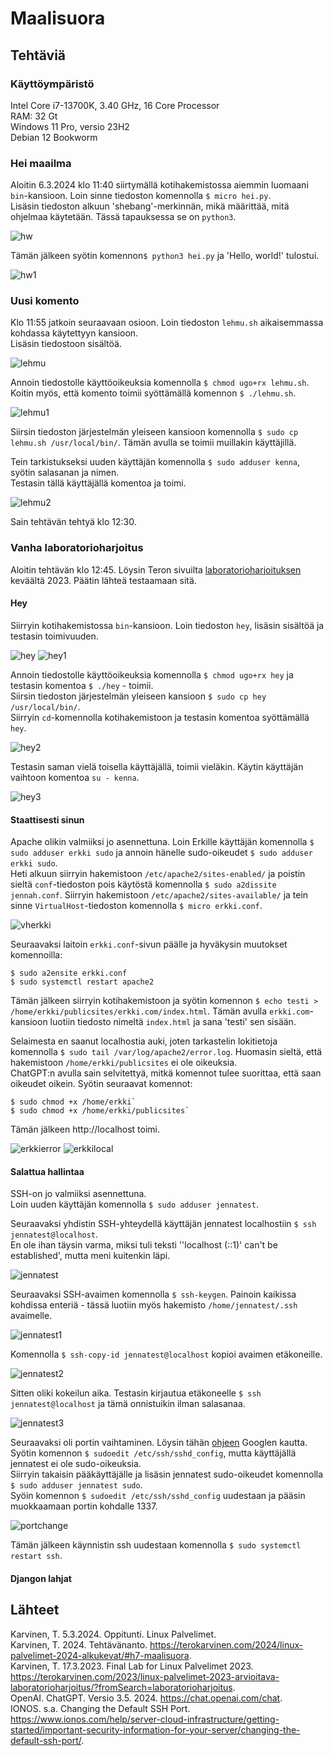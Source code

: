 # Maalisuora

## Tehtäviä

### Käyttöympäristö

Intel Core i7-13700K, 3.40 GHz, 16 Core Processor   
RAM: 32 Gt   
Windows 11 Pro, versio 23H2  
Debian 12 Bookworm

### Hei maailma

Aloitin 6.3.2024 klo 11:40 siirtymällä kotihakemistossa aiemmin luomaani `bin`-kansioon. Loin sinne tiedoston komennolla `$ micro hei.py`.  
Lisäsin tiedoston alkuun 'shebang'-merkinnän, mikä määrittää, mitä ohjelmaa käytetään. Tässä tapauksessa se on `python3`.

![hw](images/hw.png)

Tämän jälkeen syötin komennon`$ python3 hei.py` ja 'Hello, world!' tulostui.

![hw1](images/hw1.png)

### Uusi komento

Klo 11:55 jatkoin seuraavaan osioon. Loin tiedoston `lehmu.sh` aikaisemmassa kohdassa käytettyyn kansioon.  
Lisäsin tiedostoon sisältöä.  

![lehmu](images/lehmu.png)

Annoin tiedostolle käyttöoikeuksia komennolla `$ chmod ugo+rx lehmu.sh`.  
Koitin myös, että komento toimii syöttämällä komennon `$ ./lehmu.sh`. 

![lehmu1](images/lehmu1.png)

Siirsin tiedoston järjestelmän yleiseen kansioon komennolla `$ sudo cp lehmu.sh /usr/local/bin/`. Tämän avulla se toimii muillakin käyttäjillä. 

Tein tarkistukseksi uuden käyttäjän komennolla `$ sudo adduser kenna`, syötin salasanan ja nimen.  
Testasin tällä käyttäjällä komentoa ja toimi. 

![lehmu2](images/lehmu2.png)

Sain tehtävän tehtyä klo 12:30.  

### Vanha laboratorioharjoitus
Aloitin tehtävän klo 12:45.
Löysin Teron sivuilta [laboratorioharjoituksen](https://terokarvinen.com/2023/linux-palvelimet-2023-arvioitava-laboratorioharjoitus/?fromSearch=laboratorioharjoitus) keväältä 2023. Päätin lähteä testaamaan sitä. 

#### Hey

Siirryin kotihakemistossa `bin`-kansioon. Loin tiedoston `hey`, lisäsin sisältöä ja testasin toimivuuden.  

![hey](images/hey.png)
![hey1](images/hey1.png)

Annoin tiedostolle käyttöoikeuksia komennolla `$ chmod ugo+rx hey` ja testasin komentoa `$ ./hey` - toimii.  
Siirsin tiedoston järjestelmän yleiseen kansioon `$ sudo cp hey /usr/local/bin/`.  
Siirryin `cd`-komennolla kotihakemistoon ja testasin komentoa syöttämällä `hey`. 

![hey2](images/hey2.png)

Testasin saman vielä toisella käyttäjällä, toimii vieläkin. Käytin käyttäjän vaihtoon komentoa `su - kenna`.  

![hey3](images/hey3.png)

#### Staattisesti sinun

Apache olikin valmiiksi jo asennettuna.
Loin Erkille käyttäjän komennolla `$ sudo adduser erkki sudo` ja annoin hänelle sudo-oikeudet `$ sudo adduser erkki sudo`.  
Heti alkuun siirryin hakemistoon `/etc/apache2/sites-enabled/` ja poistin sieltä `conf`-tiedoston pois käytöstä komennolla `$ sudo a2dissite jennah.conf`. Siirryin hakemistoon `/etc/apache2/sites-available/` ja tein sinne `VirtualHost`-tiedoston komennolla `$ micro erkki.conf`.  

![vherkki](images/vherkki.png) 

Seuraavaksi laitoin `erkki.conf`-sivun päälle ja hyväkysin muutokset komennoilla:  

    $ sudo a2ensite erkki.conf
    $ sudo systemctl restart apache2

Tämän jälkeen siirryin kotihakemistoon ja syötin komennon `$ echo testi > /home/erkki/publicsites/erkki.com/index.html`. Tämän avulla `erkki.com`-kansioon luotiin tiedosto nimeltä `index.html` ja sana 'testi' sen sisään.  

Selaimesta en saanut localhostia auki, joten tarkastelin lokitietoja komennolla `$ sudo tail /var/log/apache2/error.log`. Huomasin sieltä, että hakemistoon `/home/erkki/publicsites` ei ole oikeuksia.  
ChatGPT:n avulla sain selvitettyä, mitkä komennot tulee suorittaa, että saan oikeudet oikein. Syötin seuraavat komennot:  

    $ sudo chmod +x /home/erkki`
    $ sudo chmod +x /home/erkki/publicsites`

Tämän jälkeen http://localhost toimi. 

![erkkierror](images/erkkierror.png) 
![erkkilocal](images/erkkilocal.png) 

#### Salattua hallintaa

SSH-on jo valmiiksi asennettuna.  
Loin uuden käyttäjän komennolla `$ sudo adduser jennatest`.  

Seuraavaksi yhdistin SSH-yhteydellä käyttäjän jennatest localhostiin `$ ssh jennatest@localhost`.  
En ole ihan täysin varma, miksi tuli teksti ''localhost (::1)' can't be established', mutta meni kuitenkin läpi.   

![jennatest](images/jennatest.png) 

Seuraavaksi SSH-avaimen komennolla `$ ssh-keygen`. Painoin kaikissa kohdissa enteriä - tässä luotiin myös hakemisto `/home/jennatest/.ssh` avaimelle.  

![jennatest1](images/jennatest1.png) 

Komennolla `$ ssh-copy-id jennatest@localhost` kopioi avaimen etäkoneille. 

![jennatest2](images/jennatest2.png) 

Sitten oliki kokeilun aika. Testasin kirjautua etäkoneelle `$ ssh jennatest@localhost` ja tämä onnistuikin ilman salasanaa.  

![jennatest3](images/jennatest3.png)

Seuraavaksi oli portin vaihtaminen. Löysin tähän [ohjeen](https://www.ionos.com/help/server-cloud-infrastructure/getting-started/important-security-information-for-your-server/changing-the-default-ssh-port/) Googlen kautta. Syötin komennon `$ sudoedit /etc/ssh/sshd_config`, mutta käyttäjällä jennatest ei ole sudo-oikeuksia.  
Siirryin takaisin pääkäyttäjälle ja lisäsin jennatest sudo-oikeudet komennolla `$ sudo adduser jennatest sudo`.  
Syöin komennon `$ sudoedit /etc/ssh/sshd_config` uudestaan ja pääsin muokkaamaan portin kohdalle 1337.  

![portchange](images/portchange.png)

Tämän jälkeen käynnistin ssh uudestaan komennolla `$ sudo systemctl restart ssh`.  

#### Djangon lahjat



## Lähteet

Karvinen, T. 5.3.2024. Oppitunti. Linux Palvelimet.  
Karvinen, T. 2024. Tehtävänanto. https://terokarvinen.com/2024/linux-palvelimet-2024-alkukevat/#h7-maalisuora.  
Karvinen, T. 17.3.2023. Final Lab for Linux Palvelimet 2023. https://terokarvinen.com/2023/linux-palvelimet-2023-arvioitava-laboratorioharjoitus/?fromSearch=laboratorioharjoitus.  
OpenAI. ChatGPT. Versio 3.5. 2024. https://chat.openai.com/chat.  
IONOS. s.a. Changing the Default SSH Port. https://www.ionos.com/help/server-cloud-infrastructure/getting-started/important-security-information-for-your-server/changing-the-default-ssh-port/.  
